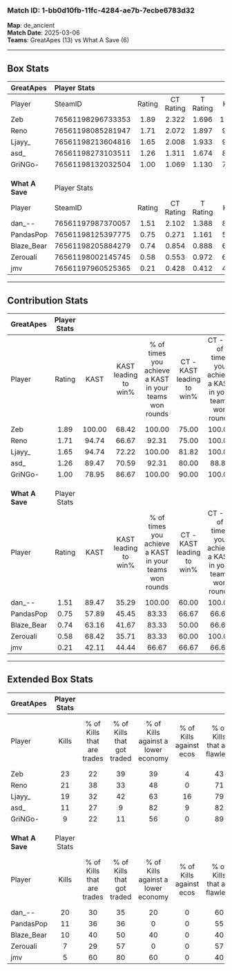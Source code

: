 ### Match ID: 1-bb0d10fb-11fc-4284-ae7b-7ecbe6783d32  
**Map**: de_ancient  
**Match Date**: 2025-03-06  
**Teams**: GreatApes (13) vs What A Save (6)  

---  

## Box Stats  

| **GreatApes**   | Player Stats      |        |           |          |        |       |       |         |        |      |     |
| :- | :- | :-: | :-: | :-: | :-: | :-: | :-: | :-: | :-: | :-: | :-: |
| Player          | SteamID           | Rating | CT Rating | T Rating |  KAST  |  ADR  | Kills | Assists | Deaths | K/D  | HS% |
| Zeb             | 76561198296733353 |  1.89  |   2.322   |  1.696   | 100.00 | 111.1 |  23   |    7    |   12   | 1.92 | 34  |
| Reno            | 76561198085281947 |  1.71  |   2.072   |  1.897   | 94.74  | 101.1 |  21   |    3    |   12   | 1.75 | 80  |
| Ljayy_          | 76561198213604816 |  1.65  |   2.008   |  1.933   | 94.74  | 114.6 |  19   |    6    |   13   | 1.46 | 42  |
| asd_            | 76561198273103511 |  1.26  |   1.311   |  1.674   | 89.47  | 80.0  |  11   |    8    |   9    | 1.22 | 81  |
| GriNGo-         | 76561198132032504 |  1.00  |   1.069   |  1.130   | 78.95  | 66.3  |   9   |    9    |   11   | 0.82 | 44  |
|                 |                   |        |           |          |        |       |       |         |        |      |     |
|                 |                   |        |           |          |        |       |       |         |        |      |     |
|                 |                   |        |           |          |        |       |       |         |        |      |     |
| **What A Save** | Player Stats      |        |           |          |        |       |       |         |        |      |     |
| Player          | SteamID           | Rating | CT Rating | T Rating |  KAST  |  ADR  | Kills | Assists | Deaths | K/D  | HS% |
| dan_--          | 76561197987370057 |  1.51  |   2.102   |  1.388   | 89.47  | 111.3 |  20   |    6    |   18   | 1.11 | 65  |
| PandasPop       | 76561198125397775 |  0.75  |   0.271   |  1.161   | 57.89  | 70.4  |  11   |    3    |   17   | 0.65 | 54  |
| Blaze_Bear      | 76561198205884279 |  0.74  |   0.854   |  0.888   | 63.16  | 58.1  |  10   |    4    |   16   | 0.63 | 30  |
| Zerouali        | 76561198002145745 |  0.58  |   0.553   |  0.972   | 68.42  | 49.7  |   7   |    4    |   17   | 0.41 | 57  |
| jmv             | 76561197960525365 |  0.21  |   0.428   |  0.412   | 42.11  | 41.3  |   5   |    3    |   19   | 0.26 | 100 |
---  

## Contribution Stats  

| **GreatApes**   | Player Stats |        |                      |                                                        |                           |                                                             |                          |                                                            |
| :- | :-: | :-: | :-: | :-: | :-: | :-: | :-: | :-: |
| Player          |    Rating    |  KAST  | KAST leading to win% | % of times you achieve a KAST in your teams won rounds | CT - KAST leading to win% | CT - % of times you achieve a KAST in your teams won rounds | T - KAST leading to win% | T - % of times you achieve a KAST in your teams won rounds |
| Zeb             |     1.89     | 100.00 |        68.42         |                         100.00                         |           75.00           |                           100.00                            |          57.14           |                           100.00                           |
| Reno            |     1.71     | 94.74  |        66.67         |                         92.31                          |           75.00           |                           100.00                            |          50.00           |                           75.00                            |
| Ljayy_          |     1.65     | 94.74  |        72.22         |                         100.00                         |           81.82           |                           100.00                            |          57.14           |                           100.00                           |
| asd_            |     1.26     | 89.47  |        70.59         |                         92.31                          |           80.00           |                            88.89                            |          57.14           |                           100.00                           |
| GriNGo-         |     1.00     | 78.95  |        86.67         |                         100.00                         |           90.00           |                           100.00                            |          80.00           |                           100.00                           |
|                 |              |        |                      |                                                        |                           |                                                             |                          |                                                            |
|                 |              |        |                      |                                                        |                           |                                                             |                          |                                                            |
|                 |              |        |                      |                                                        |                           |                                                             |                          |                                                            |
| **What A Save** | Player Stats |        |                      |                                                        |                           |                                                             |                          |                                                            |
| Player          |    Rating    |  KAST  | KAST leading to win% | % of times you achieve a KAST in your teams won rounds | CT - KAST leading to win% | CT - % of times you achieve a KAST in your teams won rounds | T - KAST leading to win% | T - % of times you achieve a KAST in your teams won rounds |
| dan_--          |     1.51     | 89.47  |        35.29         |                         100.00                         |           60.00           |                           100.00                            |          25.00           |                           100.00                           |
| PandasPop       |     0.75     | 57.89  |        45.45         |                         83.33                          |           66.67           |                            66.67                            |          37.50           |                           100.00                           |
| Blaze_Bear      |     0.74     | 63.16  |        41.67         |                         83.33                          |           50.00           |                            66.67                            |          37.50           |                           100.00                           |
| Zerouali        |     0.58     | 68.42  |        35.71         |                         83.33                          |           60.00           |                           100.00                            |          22.22           |                           66.67                            |
| jmv             |     0.21     | 42.11  |        44.44         |                         66.67                          |           66.67           |                            66.67                            |          33.33           |                           66.67                            |
---  

## Extended Box Stats  

| **GreatApes**   | Player Stats |                            |                            |                                    |                         |                              |                                 |        |                             |                                     |                          |                               |                            |
| :- | :-: | :-: | :-: | :-: | :-: | :-: | :-: | :-: | :-: | :-: | :-: | :-: | :-: |
| Player          |    Kills     | % of Kills that are trades | % of Kills that got traded | % of Kills against a lower economy | % of Kills against ecos | % of Kills that are flawless | % of Kills that are close duels | Deaths | % of Deaths that get traded | % of Deaths against a lower economy | % of Deaths against ecos | % of Deaths that are flawless | % of Deaths that are close |
| Zeb             |      23      |             22             |             39             |                 39                 |            4            |              43              |               13                |   12   |             58              |                 33                  |            0             |              58               |             8              |
| Reno            |      21      |             38             |             33             |                 48                 |            0            |              71              |                5                |   12   |             58              |                 42                  |            0             |              42               |             0              |
| Ljayy_          |      19      |             32             |             42             |                 63                 |           16            |              79              |                5                |   13   |             31              |                 62                  |            8             |              69               |             8              |
| asd_            |      11      |             27             |             9              |                 82                 |            9            |              82              |                9                |   9    |             33              |                 44                  |            0             |              56               |             0              |
| GriNGo-         |      9       |             22             |             11             |                 56                 |            0            |              89              |               11                |   11   |             27              |                 36                  |            0             |              45               |             18             |
|                 |              |                            |                            |                                    |                         |                              |                                 |        |                             |                                     |                          |                               |                            |
|                 |              |                            |                            |                                    |                         |                              |                                 |        |                             |                                     |                          |                               |                            |
|                 |              |                            |                            |                                    |                         |                              |                                 |        |                             |                                     |                          |                               |                            |
| **What A Save** | Player Stats |                            |                            |                                    |                         |                              |                                 |        |                             |                                     |                          |                               |                            |
| Player          |    Kills     | % of Kills that are trades | % of Kills that got traded | % of Kills against a lower economy | % of Kills against ecos | % of Kills that are flawless | % of Kills that are close duels | Deaths | % of Deaths that get traded | % of Deaths against a lower economy | % of Deaths against ecos | % of Deaths that are flawless | % of Deaths that are close |
| dan_--          |      20      |             30             |             35             |                 20                 |            0            |              60              |                5                |   18   |             28              |                 22                  |            0             |              50               |             0              |
| PandasPop       |      11      |             36             |             36             |                 0                  |            0            |              55              |                0                |   17   |             18              |                 18                  |            0             |              65               |             18             |
| Blaze_Bear      |      10      |             40             |             50             |                 40                 |            0            |              40              |               10                |   16   |             31              |                 13                  |            0             |              75               |             0              |
| Zerouali        |      7       |             29             |             57             |                 0                  |            0            |              57              |               14                |   17   |             41              |                 18                  |            0             |              65               |             12             |
| jmv             |      5       |             60             |             80             |                 60                 |            0            |              40              |               20                |   19   |             32              |                 21                  |            0             |              58               |             11             |
